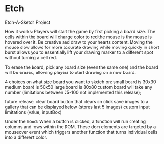 # Etch
Etch-A-Sketch Project

How it works: Players will start the game by first picking a board size. The cells within the board will change color to red the mouse is the mouse is hovered over it. Be creative and draw to your hearts content. Moving the mouse slow allows for more accurate drawing while moving quickly in short burst allows you to essentially lift your drawing marker to a different spot without turning a cell red.
 
To erase the board, pick any board size (even the same one) and the board will be erased, allowing players to start drawing on a new board.
 
 
4 choices on what size board you want to sketch on:
small board is 30x30
medium board is 50x50
large board is 80x80
custom board will take any number (limitations between 25-100 not implemented this release);
 
 
 
 
future release:
clear board button that clears on click
save images to a gallery that can be displayed below (stores last 5 images)
custom input limitations (value, inputBox)
 
Under the hood:
When a button is clicked, a function will run creating columns and rows within the DOM. These dom elements are targeted by a mouseover event which triggers another function that turns individual cells into a different color.
